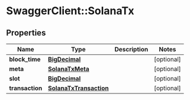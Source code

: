 # SwaggerClient::SolanaTx

## Properties
Name | Type | Description | Notes
------------ | ------------- | ------------- | -------------
**block_time** | [**BigDecimal**](BigDecimal.md) |  | [optional] 
**meta** | [**SolanaTxMeta**](SolanaTxMeta.md) |  | [optional] 
**slot** | [**BigDecimal**](BigDecimal.md) |  | [optional] 
**transaction** | [**SolanaTxTransaction**](SolanaTxTransaction.md) |  | [optional] 

